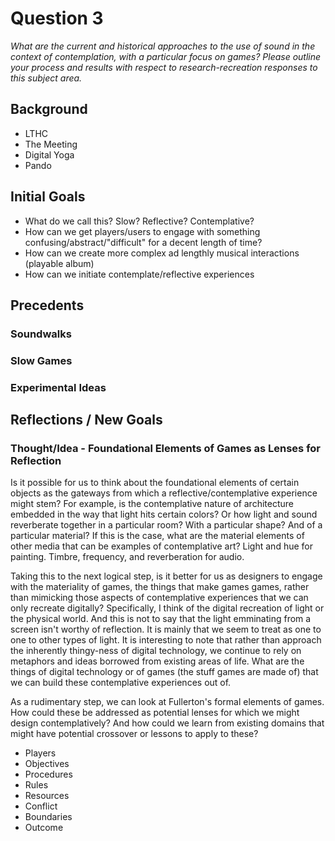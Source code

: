 # Question 3

_What are the current and historical approaches to the use of sound in the context of contemplation, with a particular focus on games? Please outline your process and results with respect to research-recreation responses to this subject area._

## Background
- LTHC
- The Meeting
- Digital Yoga
- Pando

## Initial Goals
- What do we call this? Slow? Reflective? Contemplative?
- How can we get players/users to engage with something confusing/abstract/"difficult" for a decent length of time?
- How can we create more complex ad lengthly musical interactions (playable album)
- How can we initiate contemplate/reflective experiences

## Precedents

### Soundwalks

### Slow Games

### Experimental Ideas

## Reflections / New Goals

### Thought/Idea - Foundational Elements of Games as Lenses for Reflection

Is it possible for us to think about the foundational elements of certain objects as the gateways from which a reflective/contemplative experience might stem? For example, is the contemplative nature of architecture embedded in the way that light hits certain colors? Or how light and sound reverberate together in a particular room? With a particular shape? And of a particular material? If this is the case, what are the material elements of other media that can be examples of contemplative art? Light and hue for painting. Timbre, frequency, and reverberation for audio. 

Taking this to the next logical step, is it better for us as designers to engage with the materiality of games, the things that make games games, rather than mimicking those aspects of contemplative experiences that we can only recreate digitally? Specifically, I think of the digital recreation of light or the physical world. And this is not to say that the light emminating from a screen isn't worthy of reflection. It is mainly that we seem to treat as one to one to other types of light. It is interesting to note that rather than approach the inherently thingy-ness of digital technology, we continue to rely on metaphors and ideas borrowed from existing areas of life. What are the things of digital technology or of games (the stuff games are made of) that we can build these contemplative experiences out of.

As a rudimentary step, we can look at Fullerton's formal elements of games. How could these be addressed as potential lenses for which we might design contemplatively? And how could we learn from existing domains that might have potential crossover or lessons to apply to these?

- Players
- Objectives
- Procedures
- Rules
- Resources
- Conflict
- Boundaries
- Outcome
